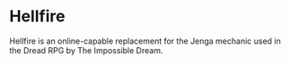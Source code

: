 # Hellfire
Hellfire is an online-capable replacement for the Jenga mechanic used in the Dread RPG by The Impossible Dream.
